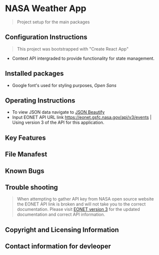 # NASA Weather App

> Project setup for the main packages

## Configuration Instructions
> This project was bootstrapped  with "Create React App"
* Context API intergraded to provide functionality for state management.

## Installed packages


* Google font's used for styling purposes, *Open Sans* 

## Operating Instructions
* To view JSON data navigate to [JSON Beautify](https://codebeautify.org/jsonviewer)
* Input EONET API URL link https://eonet.gsfc.nasa.gov/api/v3/events | Using version 3 of the API for this application.


## Key Features

## File Manafest

## Known Bugs

## Trouble shooting 
> When attempting to gather API key from NASA open source website the EONET API link is broken and will not take you to the correct documentation. Please visit [EONET version 3](https://eonet.gsfc.nasa.gov/docs/v3) for the updated documentation and correct API information.

## Copyright and Licensing Information

## Contact information for devleoper
